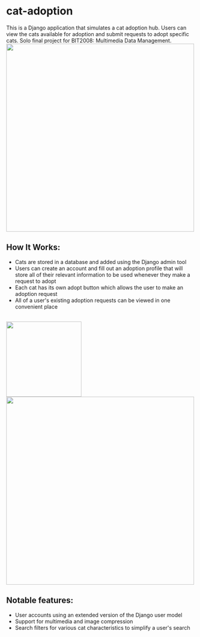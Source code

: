 <h1>cat-adoption</h1>
This is a Django application that simulates a cat adoption hub. Users can view the cats available for adoption and submit requests to adopt specific cats. Solo final project for BIT2008: Multimedia Data Management.
</br>
<img src="https://github.com/user-attachments/assets/20f23cf9-3d20-4df4-a237-3bfc2dcac8ff" width="500px">
<h2>How It Works:</h2>
<ul>
<li>Cats are stored in a database and added using the Django admin tool</li>
<li>Users can create an account and fill out an adoption profile that will store all of their relevant information to be used whenever they make a request to adopt</li>
<li>Each cat has its own adopt button which allows the user to make an adoption request</li>
<li>All of a user's existing adoption requests can be viewed in one convenient place</li>
</ul>
</br>
<img src="https://github.com/user-attachments/assets/9abaac82-4fe0-4e6a-9ca6-44f41a876a9e" width="200px">
<img src="https://github.com/user-attachments/assets/1338a086-8c22-4de8-ae18-e50dd43eab79" width="500px">
<h2>Notable features:</h2>
<ul>
<li>User accounts using an extended version of the Django user model</li>
<li>Support for multimedia and image compression</li>
<li>Search filters for various cat characteristics to simplify a user's search</li>
</ul>


